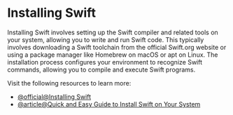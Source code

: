 # Installing Swift

Installing Swift involves setting up the Swift compiler and related tools on your system, allowing you to write and run Swift code. This typically involves downloading a Swift toolchain from the official Swift.org website or using a package manager like Homebrew on macOS or apt on Linux. The installation process configures your environment to recognize Swift commands, allowing you to compile and execute Swift programs.

Visit the following resources to learn more:

- [@official@Installing Swift](https://www.swift.org/install/macos/)
- [@article@Quick and Easy Guide to Install Swift on Your System](https://www.dhiwise.com/post/quick-and-easy-guide-to-install-swift-on-your-system)